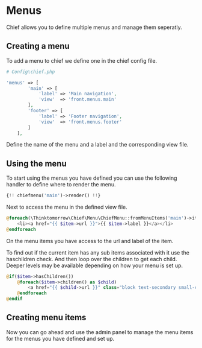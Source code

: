 # Menus
Chief allows you to define multiple menus and manage them seperatly.

## Creating a menu

To add a menu to chief we define one in the chief config file.

```php
# Config\chief.php

'menus' => [
        'main' => [
            'label' => 'Main navigation',
            'view'  => 'front.menus.main'
        ],
        'footer' => [
            'label' => 'Footer navigation',
            'view'  => 'front.menus.footer'
        ]
    ],
```

Define the name of the menu and a label and the corresponding view file.

## Using the menu

To start using the menus you have defined you can use the following handler to define where to render the menu.

```php
{!! chiefmenu('main')->render() !!}
```
Next to access the menu in the defined view file.

```php
@foreach(\Thinktomorrow\Chief\Menu\ChiefMenu::fromMenuItems('main')->items() as $item)
    <li><a href="{{ $item->url }}">{{ $item->label }}</a></li>
@endforeach
```
On the menu items you have access to the url and label of the item.

To find out if the current item has any sub items associated with it use the haschildren check.
And then loop over the children to get each child. Deeper levels may be available depending on how your menu is set up.

```php
@if($item->hasChildren())
    @foreach($item->children() as $child)
        <a href="{{ $child->url }}" class="block text-secondary small-caps">{{ $child->label }}</a>
    @endforeach
@endif
```

## Creating menu items

Now you can go ahead and use the admin panel to manage the menu items for the menus you have defined and set up.